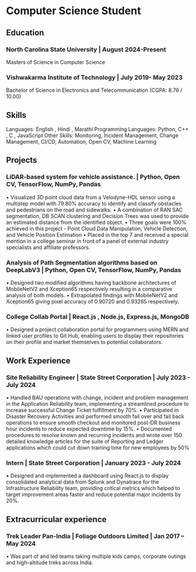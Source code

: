 # Computer Science Student

## Education

### North Carolina State University | August 2024-Present
Masters of Science in Computer Science

### Vishwakarma Institute of Technology | July 2019- May 2023
Bachelor of Science in Electronics and Telecommunication (CGPA: 8.76 / 10.00)

## Skills

Languages: English , Hindi , Marathi
Programming Languages: Python, C++ , C , JavaScript
Other Skills: Monitoring, Incident Management, Change Management, CI/CD, Automation, Open CV, Machine Learning

## Projects

### LiDAR-based system for vehicle assistance. | Python, Open CV, TensorFlow, NumPy, Pandas
• Visualized 3D point cloud data from a Velodyne-HDL sensor using a multistep model with 79.80% accuracy to
identify and classify obstacles and pedestrians on the road and sidewalks.
• A combination of RAN SAC segmentation, DB SCAN clustering and Decision Trees was used to provide an estimated
distance from the identified object.
• Three goals were 100% achieved in this project - Point Cloud Data Manipulation, Vehicle Detection, and Vehicle
Position Estimation
• Placed in the top 7 and received a special mention in a college seminar in front of a panel of external industry
specialists and affiliate professors.

### Analysis of Path Segmentation algorithms based on DeepLabV3 | Python, Open CV, TensorFlow, NumPy, Pandas
• Designed two modified algorithms having backbone architectures of MobileNetV2 and Xception65 respectively
resulting in a comparative analysis of both models.
• Extrapolated findings with MobileNetV2 and Xception65 giving pixel accuracy of 0.90720 and 0.93265 respectively.

### College Collab Portal | React.js , Node.js, Express.js, MongoDB
• Designed a project collaboration portal for programmers using MERN and linked user profiles to Git Hub, enabling
users to display their repositories on their profile and market themselves to potential collaborators.

## Work Experience

### Site Reliability Engineer | State Street Corporation | July 2023 - July 2024
• Handled BAU operations with change, incident and problem management in the Application Reliability team, implementing a streamlined procedure to increase successful Change Ticket fulfillment by 70%.
• Participated in Disaster Recovery Activities and performed smooth fail over and fail back operations to ensure smooth checkout and monitored post-DR business hour incidents to reduce expected downtime by 15%.
• Documented procedures to resolve known and recurring incidents and wrote over 150 detailed knowledge articles for the suite of Reporting and Ledger applications which could cut down training time for new employees by 50%

### Intern | State Street Corporation | January 2023 - July 2024
• Designed and implemented a dashboard using React.js to display consolidated analytical data from Splunk and Dynatrace for the Infrastructure Reliability team, providing critical metrics which helped to target improvement areas faster and reduce potential major incidents by 20%.

## Extracurricular experience

### Trek Leader Pan-India | Foliage Outdoors Limited | Jan 2017 – May 2024
• Was part of and led teams taking multiple kids camps, corporate outings and high-altitude treks across India.



  
